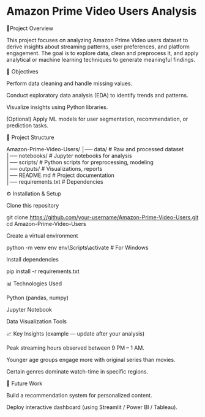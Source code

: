 # Amazon Prime Video Users Analysis

📌Project Overview

This project focuses on analyzing Amazon Prime Video users dataset to derive insights about streaming patterns, user preferences, and platform engagement. The goal is to explore data, clean and preprocess it, and apply analytical or machine learning techniques to generate meaningful findings.

🎯 Objectives

Perform data cleaning and handle missing values.

Conduct exploratory data analysis (EDA) to identify trends and patterns.

Visualize insights using Python libraries.

(Optional) Apply ML models for user segmentation, recommendation, or prediction tasks.

📂 Project Structure

Amazon-Prime-Video-Users/
│── data/              # Raw and processed dataset  
│── notebooks/         # Jupyter notebooks for analysis  
│── scripts/           # Python scripts for preprocessing, modeling  
│── outputs/           # Visualizations, reports  
│── README.md          # Project documentation  
│── requirements.txt   # Dependencies  


⚙️ Installation & Setup

Clone this repository

git clone https://github.com/your-username/Amazon-Prime-Video-Users.git
cd Amazon-Prime-Video-Users

Create a virtual environment

python -m venv env
env\Scripts\activate      # For Windows  

Install dependencies

pip install -r requirements.txt

📊 Technologies Used

Python (pandas, numpy)

Jupyter Notebook

Data Visualization Tools

📈 Key Insights (example — update after your analysis)

Peak streaming hours observed between 9 PM – 1 AM.

Younger age groups engage more with original series than movies.

Certain genres dominate watch-time in specific regions.

🚀 Future Work

Build a recommendation system for personalized content.

Deploy interactive dashboard (using Streamlit / Power BI / Tableau).
